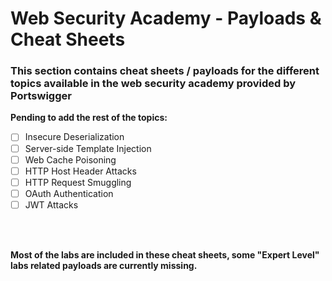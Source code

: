 # **Web Security Academy - Payloads & Cheat Sheets**


### This section contains cheat sheets / payloads for the different topics available in the web security academy provided by Portswigger


**Pending to add the rest of the topics:**


* [ ] Insecure Deserialization
* [ ] Server-side Template Injection
* [ ] Web Cache Poisoning
* [ ] HTTP Host Header Attacks
* [ ] HTTP Request Smuggling
* [ ] OAuth Authentication
* [ ] JWT Attacks

<br><br>

**Most of the labs are included in these cheat sheets, some "Expert Level" labs related payloads are currently missing.**
